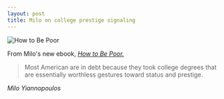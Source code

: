 ```yaml
---
layout: post
title: Milo on college prestige signaling
---
```


![How to Be Poor](/commonplace/assets/images/How-to-Be-Poor-Milo.jpg)

From Milo's new ebook, *[How to Be Poor.](https://www.amazon.com/dp/B07QLRVPMK/ref=cm_sw_em_r_mt_dp_U_ra4RCb68KNH2C)*


>Most American are in debt because they took college degrees that are essentially worthless gestures toward status and prestige.

<cite>Milo Yiannopoulos</cite>
